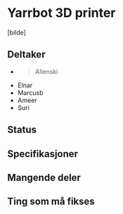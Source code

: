 # Yarrbot 3D printer
[bilde]

## Deltaker
- >Allenski
- Elnar
- Marcusb
- Ameer
- Suri

## Status

## Specifikasjoner

## Mangende deler

## Ting som må fikses
